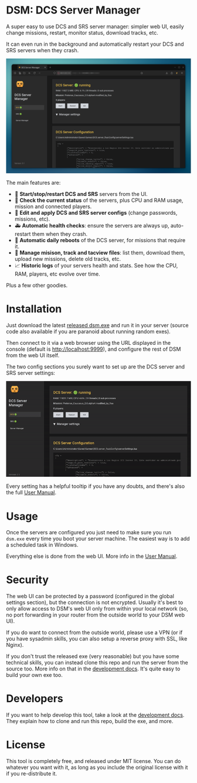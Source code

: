 # DSM: DCS Server Manager

A super easy to use DCS and SRS server manager: simpler web UI, easily change missions, restart, 
monitor status, download tracks, etc.

It can even run in the background and automatically restart your DCS and SRS servers when 
they crash.

![](docs/screenshot1.png)

The main features are:

- 🚦 **Start/stop/restart DCS and SRS** servers from the UI.
- 🔎 **Check the current status** of the servers, plus CPU and RAM usage, mission and connected players.
- 📃 **Edit and apply DCS and SRS server configs** (change passwords, missions, etc).
- 🚑 **Automatic health checks**: ensure the servers are always up, auto-restart them when they 
  crash.
- 🔁 **Automatic daily reboots** of the DCS server, for missions that require it.
- 📁 **Manage misison, track and tacview files**: list them, download them, upload new 
  missions, delete old tracks, etc.
- 📈 **Historic logs** of your servers health and stats. See how the CPU, RAM, players, etc evolve 
  over time.

Plus a few other goodies.

# Installation

Just download the latest [released dsm.exe](https://github.com/fisadev/dcs_server_manager/releases)
and run it in your server (source code also available if you are paranoid about running random exes).

Then connect to it via a web browser using the URL displayed in the console (default is 
[http://localhost:9999](http://localhost:9999)), and configure the rest of DSM from the web UI 
itself.

The two config sections you surely want to set up are the DCS server and SRS server settings:

![](docs/initial_settings.gif)

Every setting has a helpful tooltip if you have any doubts, and there's also the full
[User Manual](https://github.com/fisadev/dcs_server_manager/blob/main/docs/user_manual.md).

# Usage

Once the servers are configured you just need to make sure you run `dsm.exe` every time you boot 
your server machine. The easiest way is to add a scheduled task in Windows.

Everything else is done from the web UI. More info in the 
[User Manual](https://github.com/fisadev/dcs_server_manager/blob/main/docs/user_manual.md).

# Security

The web UI can be protected by a password (configured in the global settings section), but the 
connection is not encrypted. Usually it's best to only allow access to DSM's web UI only from 
within your local network (so, no port forwarding in your router from the outside world to your 
DSM web UI).

If you do want to connect from the outside world, please use a VPN (or if you have sysadmin skills,
you can also setup a reverse proxy with SSL, like Nginx).

If you don't trust the released exe (very reasonable) but you have some technical skills, you can 
instead clone this repo and run the server from the source too. More info on that in the 
[development docs](https://github.com/fisadev/dcs_server_manager/blob/main/docs/development.md).
It's quite easy to build your own exe too.

# Developers

If you want to help develop this tool, take a look at the 
[development docs](https://github.com/fisadev/dcs_server_manager/blob/main/docs/development.md).
They explain how to clone and run this repo, build the exe, and more.

# License

This tool is completely free, and released under MIT license. You can do whatever you want with it, 
as long as you include the original license with it if you re-distribute it.

